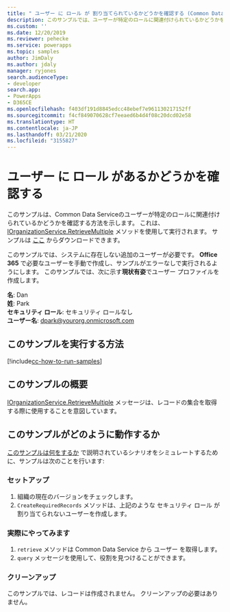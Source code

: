 ```yaml
---
title: " ユーザー に ロール が 割り当てられているかどうかを確認する (Common Data Service) | Microsoft Docs"
description: このサンプルでは、ユーザーが特定のロールに関連付けられているかどうかを確認する方法を説明します。
ms.custom: ''
ms.date: 12/20/2019
ms.reviewer: pehecke
ms.service: powerapps
ms.topic: samples
author: JimDaly
ms.author: jdaly
manager: ryjones
search.audienceType:
- developer
search.app:
- PowerApps
- D365CE
ms.openlocfilehash: f403df191d8845edcc48ebef7e961130217152ff
ms.sourcegitcommit: f4cf849070628cf7eeaed6b4d4f08c20dcd02e58
ms.translationtype: HT
ms.contentlocale: ja-JP
ms.lasthandoff: 03/21/2020
ms.locfileid: "3155827"
---
```

# <a name="determine-whether-a-user-has-a-role"></a>ユーザー に ロール があるかどうかを確認する

このサンプルは、Common Data Serviceのユーザーが特定のロールに関連付けられているかどうかを確認する方法を示します。 これは、[IOrganizationService.RetrieveMultiple](https://docs.microsoft.com/dotnet/api/microsoft.xrm.sdk.iorganizationservice.retrievemultiple?view=dynamics-general-ce-9) メソッドを使用して実行されます。  サンプルは [ここ](https://github.com/microsoft/PowerApps-Samples/tree/master/cds/orgsvc/C%23/DetermineWhetherUserHasRole) からダウンロードできます。

このサンプルでは、システムに存在しない追加のユーザーが必要です。 **Office 365** で必要なユーザーを手動で作成し、サンプルがエラーなしで実行されるようにします。 このサンプルでは、次に示す**現状有姿**でユーザー プロファイルを作成します。 

**名**: Dan<br/>
**姓**: Park<br/>
**セキュリティ ロール**: セキュリティ ロールなし<br/>
**ユーザー名**: dpark@yourorg.onmicrosoft.com<br/>

## <a name="how-to-run-this-sample"></a>このサンプルを実行する方法

[!include[cc-how-to-run-samples](../../includes/cc-how-to-run-samples.md)]

## <a name="what-this-sample-does"></a>このサンプルの概要

[IOrganizationService.RetrieveMultiple](https://docs.microsoft.com/dotnet/api/microsoft.xrm.sdk.iorganizationservice.retrievemultiple?view=dynamics-general-ce-9) メッセージは、レコードの集合を取得する際に使用することを意図しています。

## <a name="how-this-sample-works"></a>このサンプルがどのように動作するか

[このサンプルは何をするか](#what-this-sample-does) で説明されているシナリオをシミュレートするために、サンプルは次のことを行います:

### <a name="setup"></a>セットアップ

1. 組織の現在のバージョンをチェックします。
2. `CreateRequiredRecords` メソッドは、上記のような セキュリティ ロール が割り当てられないユーザーを作成します。

### <a name="demonstrate"></a>実際にやってみます

1. `retrieve` メソッドは Common Data Service から ユーザー を取得します。
2. `query` メッセージを使用して、役割を見つけることができます。

### <a name="clean-up"></a>クリーンアップ

このサンプルでは、レコードは作成されません。 クリーンアップの必要はありません。
